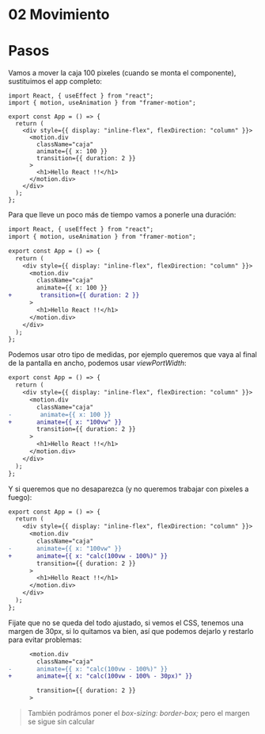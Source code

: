 # 02 Movimiento

# Pasos

Vamos a mover la caja 100 pixeles (cuando se monta el componente), sustituimos el app completo:

```tsx
import React, { useEffect } from "react";
import { motion, useAnimation } from "framer-motion";

export const App = () => {
  return (
    <div style={{ display: "inline-flex", flexDirection: "column" }}>
      <motion.div
        className="caja"
        animate={{ x: 100 }}
        transition={{ duration: 2 }}
      >
        <h1>Hello React !!</h1>
      </motion.div>
    </div>
  );
};
```

Para que lleve un poco más de tiempo vamos a ponerle una duración:

```diff
import React, { useEffect } from "react";
import { motion, useAnimation } from "framer-motion";

export const App = () => {
  return (
    <div style={{ display: "inline-flex", flexDirection: "column" }}>
      <motion.div
        className="caja"
        animate={{ x: 100 }}
+        transition={{ duration: 2 }}
      >
        <h1>Hello React !!</h1>
      </motion.div>
    </div>
  );
};
```

Podemos usar otro tipo de medidas, por ejemplo queremos que vaya al
final de la pantalla en ancho, podemos usar _viewPortWidth_:

```diff
export const App = () => {
  return (
    <div style={{ display: "inline-flex", flexDirection: "column" }}>
      <motion.div
        className="caja"
-        animate={{ x: 100 }}
+       animate={{ x: "100vw" }}
        transition={{ duration: 2 }}
      >
        <h1>Hello React !!</h1>
      </motion.div>
    </div>
  );
};
```

Y si queremos que no desaparezca (y no queremos trabajar con pixeles a
fuego):

```diff
export const App = () => {
  return (
    <div style={{ display: "inline-flex", flexDirection: "column" }}>
      <motion.div
        className="caja"
-       animate={{ x: "100vw" }}
+       animate={{ x: "calc(100vw - 100%)" }}
        transition={{ duration: 2 }}
      >
        <h1>Hello React !!</h1>
      </motion.div>
    </div>
  );
};
```

Fijate que no se queda del todo ajustado, si vemos el CSS, tenemos una
margen de 30px, si lo quitamos va bien, así que podemos dejarlo y restarlo para
evitar problemas:

```diff
      <motion.div
        className="caja"
-       animate={{ x: "calc(100vw - 100%)" }}
+       animate={{ x: "calc(100vw - 100% - 30px)" }}

        transition={{ duration: 2 }}
      >
```

> También podrámos poner el _box-sizing: border-box;_ pero el margen se
> sigue sin calcular

